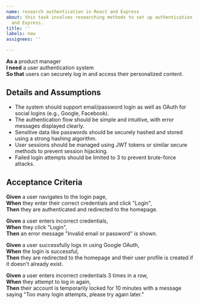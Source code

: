 ```yaml
---
name: research authentication in React and Express
about: this task involves researching methods to set up authentication in both React
  and Express.
title: ''
labels: new
assignees: ''

---
```


**As a** product manager  
**I need** a user authentication system  
**So that** users can securely log in and access their personalized content.

## Details and Assumptions
- The system should support email/password login as well as OAuth for social logins (e.g., Google, Facebook).
- The authentication flow should be simple and intuitive, with error messages displayed clearly.
- Sensitive data like passwords should be securely hashed and stored using a strong hashing algorithm.
- User sessions should be managed using JWT tokens or similar secure methods to prevent session hijacking.
- Failed login attempts should be limited to 3 to prevent brute-force attacks.

## Acceptance Criteria

**Given** a user navigates to the login page,  
**When** they enter their correct credentials and click "Login",  
**Then** they are authenticated and redirected to the homepage.

**Given** a user enters incorrect credentials,  
**When** they click "Login",  
**Then** an error message "Invalid email or password" is shown.

**Given** a user successfully logs in using Google OAuth,  
**When** the login is successful,  
**Then** they are redirected to the homepage and their user profile is created if it doesn't already exist.

**Given** a user enters incorrect credentials 3 times in a row,  
**When** they attempt to log in again,  
**Then** their account is temporarily locked for 10 minutes with a message saying "Too many login attempts, please try again later."
